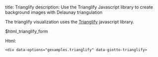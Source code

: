 title: Trianglify
description: Use the Trianglify Javascript library to create background images with Delaunay triangulation

<div data-options="gexamples.trianglify" data-giotto-trianglify>
<div class="trianglify-box center-block">
<p>The trianglify visualization uses the <a href="http://qrohlf.com/trianglify/"> Trianglify</a> javascript library.</p>
$html_trianglify_form
</div>
</div>

Html:

    <div data-options="gexamples.trianglify" data-giotto-trianglify>